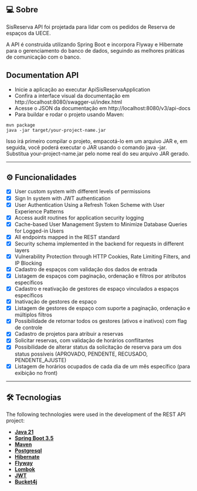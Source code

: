 ## 💻 Sobre

SisReserva API foi projetada para lidar com os pedidos de Reserva de espaços da UECE.

A API é construída utilizando Spring Boot e incorpora Flyway e Hibernate para o gerenciamento do banco de dados, seguindo as melhores práticas de comunicação com o banco.

## Documentation API

- Inicie a aplicação ao executar ApiSisReservaApplication
- Confira a interface visual da documentação em  http://localhost:8080/swagger-ui/index.html
- Acesse o JSON da documentação em http://localhost:8080/v3/api-docs
- Para buildar e rodar o projeto usando Maven:
```
mvn package
java -jar target/your-project-name.jar
```
Isso irá primeiro compilar o projeto, empacotá-lo em um arquivo JAR e, em seguida, você poderá executar o JAR usando o comando java -jar.
Substitua your-project-name.jar pelo nome real do seu arquivo JAR gerado.

---

## ⚙️ Funcionalidades

- [x] User custom system with different levels of permissions
- [x] Sign In system with JWT authentication
- [x] User Authentication Using a Refresh Token Scheme with User Experience Patterns
- [x] Access audit routines for application security logging
- [x] Cache-based User Management System to Minimize Database Queries for Logged-in Users
- [x] All endpoints mapped in the REST standard
- [x] Security schema implemented in the backend for requests in different layers
- [x] Vulnerability Protection through HTTP Cookies, Rate Limiting Filters, and IP Blocking
- [x] Cadastro de espaços com validação dos dados de entrada
- [x] Listagem de espaços com paginação, ordenação e filtros por atributos específicos
- [x] Cadastro e reativação de gestores de espaço vinculados a espaços específicos
- [x] Inativação de gestores de espaço
- [x] Listagem de gestores de espaço com suporte a paginação, ordenação e múltiplos filtros
- [x] Possibilidade de retornar todos os gestores (ativos e inativos) com flag de controle
- [x] Cadastro de projetos para atribuir a reservas
- [x] Solicitar reservas, com validação de horários conflitantes
- [x] Possibilidade de alterar status da solicitação de reserva para um dos status possíveis (APROVADO, PENDENTE, RECUSADO, PENDENTE_AJUSTE)
- [x] Listagem de horários ocupados de cada dia de um mês específico (para exibição no front)
---

## 🛠 Tecnologias

The following technologies were used in the development of the REST API project:

- **[Java 21](https://www.oracle.com/java)**
- **[Spring Boot 3.5](https://spring.io/projects/spring-boot)**
- **[Maven](https://maven.apache.org)**
- **[Postgresql](https://www.postgresql.org/)**
- **[Hibernate](https://hibernate.org)**
- **[Flyway](https://flywaydb.org)**
- **[Lombok](https://projectlombok.org)**
- **[JWT](https://jwt.io/)**
- **[Bucket4j](https://bucket4j.com/)**